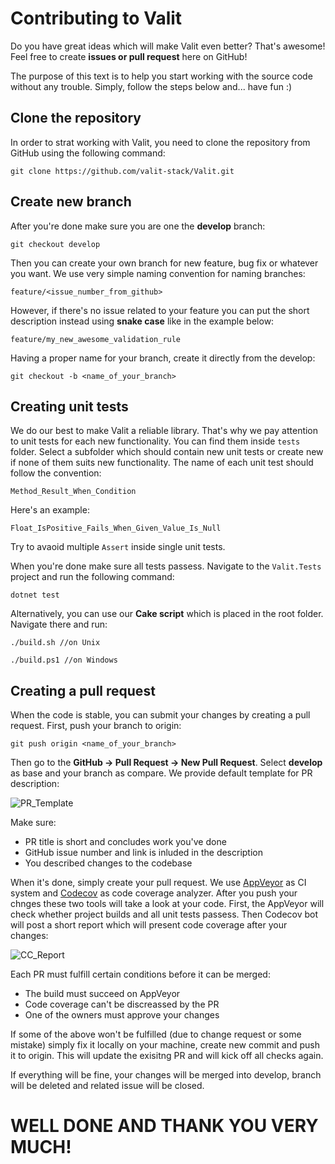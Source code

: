 # Contributing to Valit

Do you have great ideas which will make Valit even better? That's awesome! Feel free to create **issues or pull request** here on GitHub!

The purpose of this text is to help you start working with the source code without any trouble. Simply, follow the steps below and... have fun :)

## Clone the repository
In order to strat working with Valit, you need to clone the repository from GitHub using the following command:

``
git clone https://github.com/valit-stack/Valit.git
``

## Create new branch
After you're done make sure you are one the **develop** branch:

``
git checkout develop
``

Then you can create your own branch for new feature, bug fix or whatever you want. We use very simple naming convention for naming branches:
```
feature/<issue_number_from_github>
```

However, if there's no issue related to your feature you can put the short description instead using **snake case** like in the example below:
```
feature/my_new_awesome_validation_rule
```

Having a proper name for your branch, create it directly from the develop:
```
git checkout -b <name_of_your_branch>
```

## Creating unit tests
We do our best to make Valit a reliable library. That's why we pay attention to unit tests for each new functionality. You can find them inside ```tests``` folder. Select a subfolder which should contain new unit tests or create new if none of them suits new functionality. The name of each unit test should follow the convention:
```
Method_Result_When_Condition
```

Here's an example:
```
Float_IsPositive_Fails_When_Given_Value_Is_Null
```

Try to avaoid multiple ```Assert``` inside single unit tests.

When you're done make sure all tests passess. Navigate to the ```Valit.Tests``` project and run the following command:
```
dotnet test
```

Alternatively, you can use our **Cake script** which is placed in the root folder. Navigate there and run:
```
./build.sh //on Unix
```
```
./build.ps1 //on Windows
```

## Creating a pull request
When the code is stable, you can submit your changes by creating a pull request. First, push your branch to origin:
```
git push origin <name_of_your_branch>
```

Then go to the **GitHub -> Pull Request -> New Pull Request**. 
Select **develop** as base and your branch as compare. We provide default template for PR description:

![PR_Template](http://foreverframe.net/wp-content/uploads/2017/09/Screen-Shot-2017-09-27-at-21.16.02.png)

Make sure:
- PR title is short and concludes work you've done
- GitHub issue number and link is inluded in the description
- You described changes to the codebase

When it's done, simply create your pull request. We use [AppVeyor](https://ci.appveyor.com/project/GooRiOn/valit/branch/master)  as CI system and [Codecov](https://codecov.io/gh/valit-stack/valit/branch/master) as code coverage analyzer. After you push your chnges these two tools will take a look at your code. First, the AppVeyor will check whether project builds and all unit tests passess. Then Codecov bot will post a short report which will present code coverage after your changes:

![CC_Report](http://foreverframe.net/wp-content/uploads/2017/10/Screen-Shot-2017-10-22-at-13.13.15.png)

Each PR must fulfill certain conditions before it can be merged:

- The build must succeed on AppVeyor
- Code coverage can't be discreassed by the PR
- One of the owners must approve your changes


If some of the above won't be fulfilled (due to change request or some mistake) simply fix it locally on your machine, create new commit and push it to origin. This will update the exisitng PR and will kick off all checks again.

If everything will be fine, your changes will be merged into develop, branch will be deleted and related issue will be closed. 

# WELL DONE AND THANK YOU VERY MUCH!





